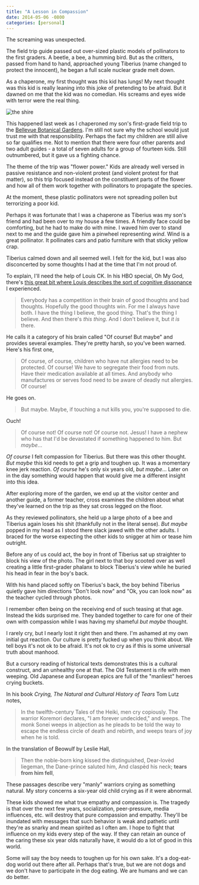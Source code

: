 ```yaml
---
title: "A Lesson in Compassion"
date: 2014-05-06 -0800
categories: [personal]
---
```


The screaming was unexpected.

The field trip guide passed out over-sized plastic models of pollinators to the first graders. A beetle, a bee, a humming bird. But as the critters, passed from hand to hand, approached young Tiberius (name changed to protect the innocent), he began a full scale nuclear grade melt down.

As a chaperone, my first thought was this kid has lungs! My next thought was this kid is really leaning into this joke of pretending to be afraid. But it dawned on me that the kid was no comedian. His screams and eyes wide with terror were the real thing.

![the shire](https://cloud.githubusercontent.com/assets/19977/2872025/082e8590-d33c-11e3-9f31-f8a4ecc21da4.jpg)

This happened last week as I chaperoned my son's first-grade field trip to the [Bellevue Botanical Gardens](http://www.bellevuebotanical.org/). I'm still not sure why the school would just trust me with that responsibility. Perhaps the fact my children are still alive so far qualifies me. Not to mention that there were four other parents and two adult guides - a total of seven adults for a group of fourteen kids. Still outnumbered, but it gave us a fighting chance.

The theme of the trip was "flower power." Kids are already well versed in passive resistance and non-violent protest (and violent protest for that matter), so this trip focused instead on the constituent parts of the flower and how all of them work together with pollinators to propagate the species.

At the moment, these plastic pollinators were not spreading pollen but terrorizing a poor kid.

Perhaps it was fortunate that I was a chaperone as Tiberius was my son's friend and had been over to my house a few times. A friendly face could be comforting, but he had to make do with mine. I waved him over to stand next to me and the guide gave him a pinwheel representing _wind_. Wind is a great pollinator. It pollinates cars and patio furniture with that sticky yellow crap.

Tiberius calmed down and all seemed well. I felt for the kid, but I was also disconcerted by some thoughts I had at the time that I'm not proud of.

To explain, I'll need the help of Louis CK. In his HBO special, Oh My God, there's [this great bit where Louis describes the sort of cognitive dissonance](https://www.youtube.com/watch?v=bkjmzEEQUlE) I experienced. 

> Everybody has a competition in their brain of good thoughts and bad thoughts. Hopefully the good thoughts win. For me I always have both. I have the thing I believe, the good thing. That's the thing I believe. And then there's _this thing_. And I don't believe it, but _it is_ there.

He calls it a category of his brain called "Of course! But maybe" and provides several examples. They're pretty harsh, so you've been warned. Here's his first one,

> Of course, of course, children who have nut allergies need to be protected. Of course! We have to segregate their food from nuts. Have their medication available at all times. And anybody who manufactures or serves food need to be aware of deadly nut allergies. Of course!

He goes on.

> But maybe. Maybe, if touching a nut kills you, you're supposed to die.

Ouch! 

> Of course not! Of course not! Of course not. Jesus! I have a nephew who has that I'd be devastated if something happened to him. But _maybe_...

_Of course_ I felt compassion for Tiberius. But there was this other thought. _But maybe_ this kid needs to get a grip and toughen up. It was a momentary knee jerk reaction. _Of course_ he's only six years old, _but maybe_... Later on in the day something would happen that would give me a different insight into this idea.

After exploring more of the garden, we end up at the visitor center and another guide, a former teacher, cross examines the children about what they've learned on the trip as they sat cross legged on the floor.

As they reviewed pollinators, she held up a large photo of a bee and Tiberius again loses his shit (thankfully not in the literal sense). _But maybe_ popped in my head as I stood there slack jawed with the other adults. I braced for the worse expecting the other kids to snigger at him or tease him outright.

Before any of us could act, the boy in front of Tiberius sat up straighter to block his view of the photo. The girl next to that boy scooted over as well creating a little first-grader phalanx to block Tiberius's view while he buried his head in fear in the boy's back.

With his hand placed softly on Tiberius's back, the boy behind Tiberius quietly gave him directions "Don't look now" and "Ok, you can look now" as the teacher cycled through photos.

I remember often being on the receiving end of such teasing at that age. Instead the kids surprised me. They banded together to care for one of their own with compassion while I was having my shameful _but maybe_ thought.

I rarely cry, but I nearly lost it right then and there. I'm ashamed at my own initial gut reaction. Our culture is pretty fucked up when you think about. We tell boys it's not ok to be afraid. It's not ok to cry as if this is some universal truth about manhood.

But a cursory reading of historical texts demonstrates this is a cultural construct, and an unhealthy one at that. The Old Testament is rife with men weeping. Old Japanese and European epics are full of the "manliest" heroes crying buckets.

In his book _Crying, The Natural and Cultural History of Tears_ Tom Lutz notes,

> In the twelfth-century Tales of the Heiki, men cry copiously. The warrior Koremori declares, "I am forever undecided," and weeps. The monk Sonei weeps in abjection as he pleads to be told the way to escape the endless circle of death and rebirth, and weeps tears of joy when he is told.

In the translation of Beowulf by Leslie Hall,

> Then the noble-born king kissed the distinguished, Dear-lovèd liegeman, the Dane-prince saluted him, And claspèd his neck; __tears from him fell__,

These passages describe very "manly" warriors crying as something natural. My story concerns a six-year old child crying as if it were abnormal.

These kids showed me what true empathy and compassion is. The tragedy is that over the next few years, socialization, peer-pressure, media influences, etc. will destroy that pure compassion and empathy. They'll be inundated with messages that such behavior is weak and pathetic until they're as snarky and mean spirited as I often am. I hope to fight that influence on my kids every step of the way. If they can retain an ounce of the caring these six year olds naturally have, it would do a lot of good in this world.

Some will say the boy needs to toughen up for his own sake. It's a dog-eat-dog world out there after all. Perhaps that's true, but we are not dogs and we don't have to participate in the dog eating. We are humans and we can do better.
